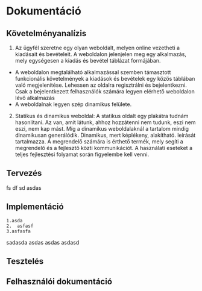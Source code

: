 # Dokumentáció

## Követelményanalízis

1. Az ügyfél szeretne egy olyan weboldalt, melyen online vezetheti a kiadásait és bevételeit. A weboldalon jelenjelen meg egy alkalmazás, mely egységesen a kiadás és bevétel táblázat formájában.

- A weboldalon megtalálható alkalmazással szemben támasztott funkcionális követelmények a kiadások és bevételek egy közös táblában való megjelenítése. Lehessen az oldalra regisztrálni és bejelentkezni. Csak a bejelentkezett felhasználók számára legyen elérhető weboldalon lévő alkalmazás
- A weboldalnak legyen szép dinamikus felülete.
    
2. Statikus és dinamikus weboldal: A statikus oldalt egy plakátra tudnám hasonlítani. Az van, amit látunk, ahhoz hozzátenni nem tudunk, eszi nem eszi, nem kap mást. Míg a dinamikus weboldalaknál a tartalom mindig dinamikusan generálódik. Dinamikus, mert képlékeny, alakítható.
leírását tartalmazza. A megrendelő számára is érthető termék, mely segíti a megrendelő és a
fejlesztő közti kommunikációt. A használati eseteket a teljes fejlesztési folyamat során
figyelembe kell venni.

## Tervezés

fs
df
sd
asdas

## Implementáció
    1.asda  
    2.  asfasf
    3.asfasfa
sadasda
   asdas
   asdas
asdasd
## Tesztelés
## Felhasználói dokumentáció

